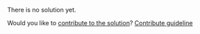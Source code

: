 
There is no solution yet.

Would you like to [contribute to the solution](https://github.com/BFEdev/BFE.dev-solutions/blob/main/react-quiz/callback-props_en.md)? [Contribute guideline](https://github.com/BFEdev/BFE.dev-solutions#how-to-contribute)
